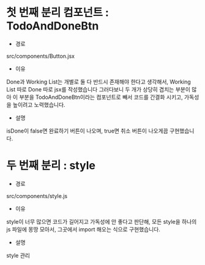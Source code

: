 # 첫 번째 분리 컴포넌트 : TodoAndDoneBtn

- 경로
  
src/components/Button.jsx

- 이유
  
Done과 Working List는 개별로 둘 다 반드시 존재해야 한다고 생각해서, Working List 따로 Done 따로 jsx를 작성했습니다
그러다보니 두 개가 상당히 겹치는 부분이 많아 이 부분을 TodoAndDoneBtn이라는 컴포넌트로 빼서 
코드를 간결화 시키고, 가독성을 높이려고 노력했습니다.

- 설명

isDone이 false면 완료하기 버튼이 나오며, true면 취소 버튼이 나오게끔 구현했습니다.


# 두 번째 분리  : style

- 경로
  
src/components/style.js

- 이유
  
style이 너무 많으면 코드가 길어지고 가독성에 안 좋다고 판단해, 모든 style을 하나의 js 파일에 몽땅 모아서, 그곳에서 import 해오는 식으로 구현했습니다.

- 설명
  
style 관리





